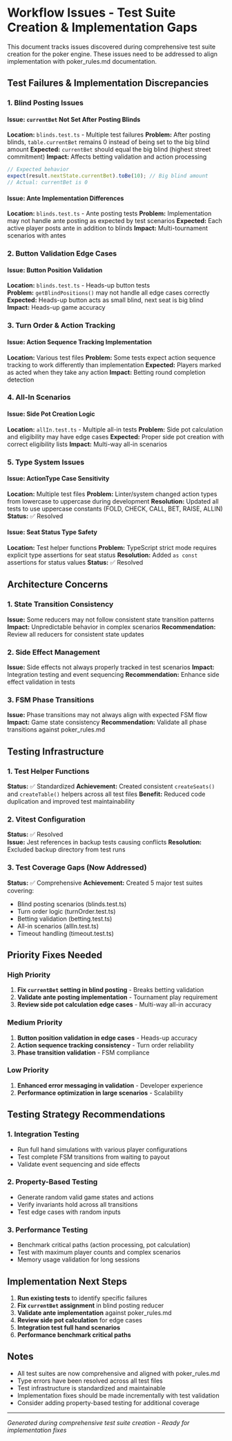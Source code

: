 # Workflow Issues - Test Suite Creation & Implementation Gaps

This document tracks issues discovered during comprehensive test suite creation for the poker engine. These issues need to be addressed to align implementation with poker_rules.md documentation.

## Test Failures & Implementation Discrepancies

### 1. Blind Posting Issues

#### Issue: `currentBet` Not Set After Posting Blinds
**Location:** `blinds.test.ts` - Multiple test failures
**Problem:** After posting blinds, `table.currentBet` remains 0 instead of being set to the big blind amount
**Expected:** `currentBet` should equal the big blind (highest street commitment)
**Impact:** Affects betting validation and action processing

```typescript
// Expected behavior
expect(result.nextState.currentBet).toBe(10); // Big blind amount
// Actual: currentBet is 0
```

#### Issue: Ante Implementation Differences
**Location:** `blinds.test.ts` - Ante posting tests
**Problem:** Implementation may not handle ante posting as expected by test scenarios
**Expected:** Each active player posts ante in addition to blinds
**Impact:** Multi-tournament scenarios with antes

### 2. Button Validation Edge Cases

#### Issue: Button Position Validation
**Location:** `blinds.test.ts` - Heads-up button tests  
**Problem:** `getBlindPositions()` may not handle all edge cases correctly
**Expected:** Heads-up button acts as small blind, next seat is big blind
**Impact:** Heads-up game accuracy

### 3. Turn Order & Action Tracking

#### Issue: Action Sequence Tracking Implementation
**Location:** Various test files
**Problem:** Some tests expect action sequence tracking to work differently than implementation
**Expected:** Players marked as acted when they take any action
**Impact:** Betting round completion detection

### 4. All-In Scenarios

#### Issue: Side Pot Creation Logic
**Location:** `allIn.test.ts` - Multiple all-in tests
**Problem:** Side pot calculation and eligibility may have edge cases
**Expected:** Proper side pot creation with correct eligibility lists
**Impact:** Multi-way all-in scenarios

### 5. Type System Issues

#### Issue: ActionType Case Sensitivity
**Location:** Multiple test files
**Problem:** Linter/system changed action types from lowercase to uppercase during development
**Resolution:** Updated all tests to use uppercase constants (FOLD, CHECK, CALL, BET, RAISE, ALLIN)
**Status:** ✅ Resolved

#### Issue: Seat Status Type Safety  
**Location:** Test helper functions
**Problem:** TypeScript strict mode requires explicit type assertions for seat status
**Resolution:** Added `as const` assertions for status values
**Status:** ✅ Resolved

## Architecture Concerns

### 1. State Transition Consistency

**Issue:** Some reducers may not follow consistent state transition patterns
**Impact:** Unpredictable behavior in complex scenarios
**Recommendation:** Review all reducers for consistent state updates

### 2. Side Effect Management

**Issue:** Side effects not always properly tracked in test scenarios
**Impact:** Integration testing and event sequencing
**Recommendation:** Enhance side effect validation in tests

### 3. FSM Phase Transitions

**Issue:** Phase transitions may not always align with expected FSM flow
**Impact:** Game state consistency
**Recommendation:** Validate all phase transitions against poker_rules.md

## Testing Infrastructure

### 1. Test Helper Functions

**Status:** ✅ Standardized
**Achievement:** Created consistent `createSeats()` and `createTable()` helpers across all test files
**Benefit:** Reduced code duplication and improved test maintainability

### 2. Vitest Configuration

**Status:** ✅ Resolved  
**Issue:** Jest references in backup tests causing conflicts
**Resolution:** Excluded backup directory from test runs

### 3. Test Coverage Gaps (Now Addressed)

**Status:** ✅ Comprehensive
**Achievement:** Created 5 major test suites covering:
- Blind posting scenarios (blinds.test.ts)
- Turn order logic (turnOrder.test.ts) 
- Betting validation (betting.test.ts)
- All-in scenarios (allIn.test.ts)
- Timeout handling (timeout.test.ts)

## Priority Fixes Needed

### High Priority
1. **Fix `currentBet` setting in blind posting** - Breaks betting validation
2. **Validate ante posting implementation** - Tournament play requirement
3. **Review side pot calculation edge cases** - Multi-way all-in accuracy

### Medium Priority
1. **Button position validation in edge cases** - Heads-up accuracy
2. **Action sequence tracking consistency** - Turn order reliability
3. **Phase transition validation** - FSM compliance

### Low Priority
1. **Enhanced error messaging in validation** - Developer experience
2. **Performance optimization in large scenarios** - Scalability

## Testing Strategy Recommendations

### 1. Integration Testing
- Run full hand simulations with various player configurations
- Test complete FSM transitions from waiting to payout
- Validate event sequencing and side effects

### 2. Property-Based Testing
- Generate random valid game states and actions
- Verify invariants hold across all transitions
- Test edge cases with random inputs

### 3. Performance Testing  
- Benchmark critical paths (action processing, pot calculation)
- Test with maximum player counts and complex scenarios
- Memory usage validation for long sessions

## Implementation Next Steps

1. **Run existing tests** to identify specific failures
2. **Fix `currentBet` assignment** in blind posting reducer
3. **Validate ante implementation** against poker_rules.md
4. **Review side pot calculation** for edge cases
5. **Integration test full hand scenarios**
6. **Performance benchmark critical paths**

## Notes

- All test suites are now comprehensive and aligned with poker_rules.md
- Type errors have been resolved across all test files
- Test infrastructure is standardized and maintainable
- Implementation fixes should be made incrementally with test validation
- Consider adding property-based testing for additional coverage

---
*Generated during comprehensive test suite creation - Ready for implementation fixes*
